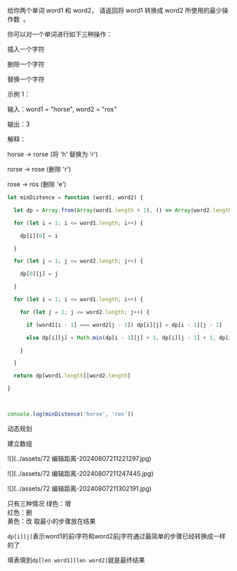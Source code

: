 给你两个单词 word1 和 word2， 请返回将 word1 转换成 word2 所使用的最少操作数  。

  

你可以对一个单词进行如下三种操作：

  

插入一个字符

删除一个字符

替换一个字符

  

示例 1：

输入：word1 = "horse", word2 = "ros"

输出：3

解释：

horse -> rorse (将 'h' 替换为 'r')

rorse -> rose (删除 'r')

rose -> ros (删除 'e')




```js
let minDistence = function (word1, word2) {

  let dp = Array.from(Array(word1.length + 1), () => Array(word2.length + 1).fill(0))

  for (let i = 1; i <= word1.length; i++) {

    dp[i][0] = i

  }

  for (let j = 1; j <= word2.length; j++) {

    dp[0][j] = j

  }

  for (let i = 1; i <= word1.length; i++) {

    for (let j = 1; j <= word2.length; j++) {

      if (word1[i - 1] === word2[j - 1]) dp[i][j] = dp[i - 1][j - 1]

      else dp[i][j] = Math.min(dp[i - 1][j] + 1, dp[i][j - 1] + 1, dp[i - 1][j - 1] + 1)

    }

  }

  return dp[word1.length][word2.length]

}

  

console.log(minDistence('horse', 'ros'))
```

动态规划

建立数组

![](../assets/72 编辑距离-20240807211221297.jpg)

![](../assets/72 编辑距离-20240807211247445.jpg)

![](../assets/72 编辑距离-20240807211302191.jpg)

只有三种情况
绿色：增  
红色：删  
黄色：改
取最小的步骤放在结果

`dp[i][j]`表示word1的前i字符和word2前j字符通过最简单的步骤已经转换成一样的了

填表填到`dp[len word1][len word2]`就是最终结果